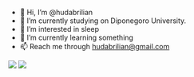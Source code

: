 - 👋 Hi, I’m @hudabrilian
- 📖 I’m currently studying on Diponegoro University.
- 👀 I’m interested in sleep
- 🌱 I’m currently learning something
- 📫 Reach me through hudabrilian@gmail.com

<img src = "https://github-readme-stats.vercel.app/api?username=hudabrilian&show_icons=true&theme=radical" />

<img src = "https://github-readme-stats.vercel.app/api/top-langs/?username=hudabrilian&layout=compact"/>
